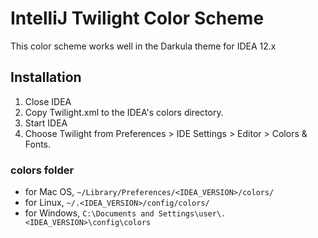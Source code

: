 IntelliJ Twilight Color Scheme
================================
This color scheme works well in the Darkula theme for IDEA 12.x

Installation
------------
1. Close IDEA
2. Copy Twilight.xml to the IDEA's colors directory.
3. Start IDEA
4. Choose Twilight from Preferences > IDE Settings > Editor > Colors & Fonts.
 
### colors folder
- for Mac OS, `~/Library/Preferences/<IDEA_VERSION>/colors/`
- for Linux, `~/.<IDEA_VERSION>/config/colors/`
- for Windows, `C:\Documents and Settings\user\.<IDEA_VERSION>\config\colors`
